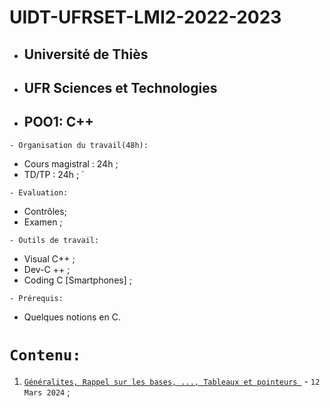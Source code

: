 # UIDT-UFRSET-LMI2-2022-2023
 * ##  Université de Thiès 
 * ##  UFR Sciences et Technologies 
 * ##  POO1: C++
 
 ``` - Organisation du travail(48h): ```
 * Cours magistral : 24h ;
 * TD/TP : 24h ; ́
 
``` - Evaluation: ```
 * Contrôles;
 * Examen ;
 
``` - Outils de travail: ```
 * Visual C++ ;
 * Dev-C ++ ;
 * Coding C [Smartphones] ;
   
``` - Prérequis: ```
 * Quelques notions en C.
 
 # ``` Contenu: ```
 1. [`Généralites, Rappel sur les bases, ..., Tableaux et pointeurs `](https://github.com/pape-barro/L2-LMI/blob/main/cours-23-p1.pdf) - ``` 12 Mars 2024 ``` ;
